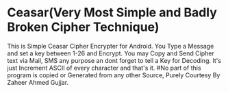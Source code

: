 # Ceasar(Very Most Simple and Badly Broken Cipher Technique)
This is Simple Ceasar Cipher Encrypter for Android. You Type a Message and set a key between 1-26 and Encrypt.
You may Copy and Send Cipher text via Mail, SMS any purpose an dont forget to tell a Key for Decoding.
It's just Increment ASCII of every character and that's it.
#No part of this program is copied or Generated from any other Source, Purely Courtesy By Zaheer Ahmed Gujjar.
